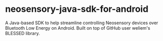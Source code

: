 # neosensory-java-sdk-for-android
A Java-based SDK to help streamline controlling Neosensory devices over Bluetooth Low Energy on Android. Built on top of GitHub user weliem's BLESSED library. 
